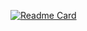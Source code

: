 <!-- Readme Repository Card -->
[![Readme Card](https://github-readme-stats.vercel.app/api/pin/?username=sad0xer&repo=EASY-TO-C0DE&theme=flag-india&border_radius=20.0)](https://github.com/sad0xer/EASY-TO-C0DE)

<!-- Language Card -->
<!-- [![sad0xer's Top Languages](https://github-readme-stats-sad0xer.vercel.app/api/top-langs/?username=sad0xer&layout=compact&theme=github_dark&langs_count=10&hide_border=false&border_radius=30.0&title_color=ffffff&hide_title=false&bg_color=00000000)](https://github.com/SAD0XER) -->
  <!--&theme=tokyonight-->

<!-- This is the optional Readme card in the forrmat of image-->
<!-- <a href="https://github.com/SAD0XER/EASY-TO-C0DE">
  <img align="center" src="https://github-readme-stats.vercel.app/api/pin/?username=sad0xer&repo=EASY-TO-C0DE&theme=vision-friendly-dark" />
</a> -->

<!--To Rename Your local banch same as remote:
git branch -m main Master
git fetch origin
git branch -u origin/Master Master
git remote set-head origin -a -->
